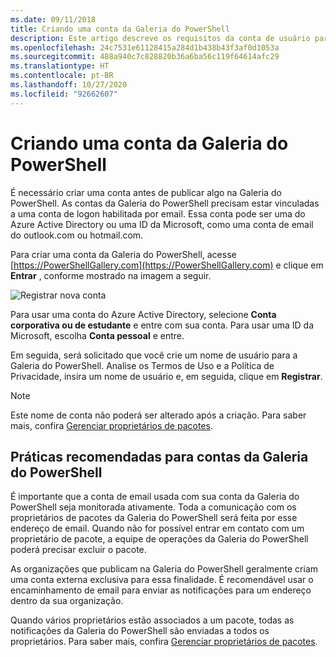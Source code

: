 ```yaml
---
ms.date: 09/11/2018
title: Criando uma conta da Galeria do PowerShell
description: Este artigo descreve os requisitos da conta de usuário para a Galeria do PowerShell
ms.openlocfilehash: 24c7531e61128415a284d1b438b43f3af0d1053a
ms.sourcegitcommit: 488a940c7c828820b36a6ba56c119f64614afc29
ms.translationtype: HT
ms.contentlocale: pt-BR
ms.lasthandoff: 10/27/2020
ms.locfileid: "92662607"
---
```

# <a name="creating-a-powershell-gallery-account"></a>Criando uma conta da Galeria do PowerShell

É necessário criar uma conta antes de publicar algo na Galeria do PowerShell.
As contas da Galeria do PowerShell precisam estar vinculadas a uma conta de logon habilitada por email. Essa conta pode ser uma do Azure Active Directory ou uma ID da Microsoft, como uma conta de email do outlook.com ou hotmail.com.

Para criar uma conta da Galeria do PowerShell, acesse [https://PowerShellGallery.com](https://PowerShellGallery.com) e clique em **Entrar** , conforme mostrado na imagem a seguir.

![Registrar nova conta](media/creating-an-account/CreateAccount-Register.png)

Para usar uma conta do Azure Active Directory, selecione **Conta corporativa ou de estudante** e entre com sua conta. Para usar uma ID da Microsoft, escolha **Conta pessoal** e entre.

Em seguida, será solicitado que você crie um nome de usuário para a Galeria do PowerShell. Analise os Termos de Uso e a Política de Privacidade, insira um nome de usuário e, em seguida, clique em **Registrar**.

> [!NOTE]
> Este nome de conta não poderá ser alterado após a criação. Para saber mais, confira [Gerenciar proprietários de pacotes](managing-package-owners.md).

## <a name="recommended-practices-for-powershell-gallery-accounts"></a>Práticas recomendadas para contas da Galeria do PowerShell

É importante que a conta de email usada com sua conta da Galeria do PowerShell seja monitorada ativamente. Toda a comunicação com os proprietários de pacotes da Galeria do PowerShell será feita por esse endereço de email. Quando não for possível entrar em contato com um proprietário de pacote, a equipe de operações da Galeria do PowerShell poderá precisar excluir o pacote.

As organizações que publicam na Galeria do PowerShell geralmente criam uma conta externa exclusiva para essa finalidade. É recomendável usar o encaminhamento de email para enviar as notificações para um endereço dentro da sua organização.

Quando vários proprietários estão associados a um pacote, todas as notificações da Galeria do PowerShell são enviadas a todos os proprietários. Para saber mais, confira [Gerenciar proprietários de pacotes](managing-package-owners.md).
